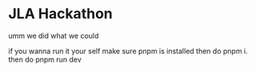 # JLA Hackathon

umm we did what we could

if you wanna run it your self make sure pnpm is installed
then do pnpm i.
then do pnpm run dev
